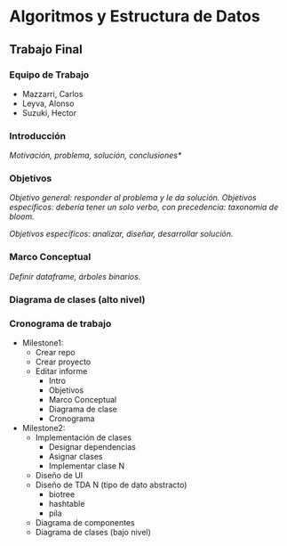 Algoritmos y Estructura de Datos
================================

Trabajo Final
-------------

### Equipo de Trabajo
* Mazzarri, Carlos
* Leyva, Alonso
* Suzuki, Hector

### Introducción

_Motivación, problema, solución, conclusiones*_

### Objetivos

_Objetivo general: responder al problema y le da solución._
_Objetivos específicos: debería tener un solo verbo, con precedencia: taxonomia de bloom._

_Objetivos específicos: analizar, diseñar, desarrollar solución._

### Marco Conceptual

_Definir dataframe, árboles binarios._

### Diagrama de clases (alto nivel)



### Cronograma de trabajo

- Milestone1:
  - Crear repo
  - Crear proyecto
  - Editar informe
    - Intro
    - Objetivos
    - Marco Conceptual
    - Diagrama de clase
    - Cronograma
- Milestone2:
  - Implementación de clases
    - Designar dependencias
    - Asignar clases
    - Implementar clase N
  - Diseño de UI
  - Diseño de TDA N (tipo de dato abstracto)
    - biotree
    - hashtable
    - pila
  - Diagrama de componentes
  - Diagrama de clases (bajo nivel)
